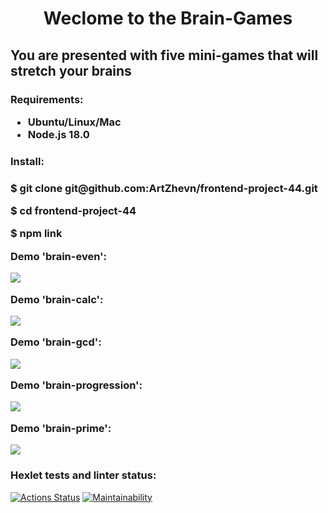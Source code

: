 <h1 align="center">Weclome to the Brain-Games</h1>
<h2>You are presented with five mini-games that will stretch your brains</h2>
<h3>Requirements:<ul><li width="normal">Ubuntu/Linux/Mac</li><li width="normal">Node.js 18.0</li></ul>
<h3>Install:<h3>
<p width="normal", height="10">$ git clone git@github.com:ArtZhevn/frontend-project-44.git</p>
<p width="normal", height="320">$ cd frontend-project-44</p>
<p width="normal" height="32">$ npm link</p>

<p>Demo 'brain-even':</p>
<a href="https://asciinema.org/a/qXgmKduXEFHOg3BTGWT2LioDx" target="_blank"><img src="https://asciinema.org/a/qXgmKduXEFHOg3BTGWT2LioDx.svg" /></a>
<p>Demo 'brain-calc':</p>
<a href="https://asciinema.org/a/k6WKdDkN9f2hAluFBjZYrEWcR" target="_blank"><img src="https://asciinema.org/a/k6WKdDkN9f2hAluFBjZYrEWcR.svg" /></a>
<p>Demo 'brain-gcd':</p>
<a href="https://asciinema.org/a/P2sQ4WPJDyKJL47H1VqYqYaDo" target="_blank"><img src="https://asciinema.org/a/P2sQ4WPJDyKJL47H1VqYqYaDo.svg" /></a>
<p>Demo 'brain-progression':</p>
<a href="https://asciinema.org/a/Deexd3q0kXkHORzN1WnD2M81c" target="_blank"><img src="https://asciinema.org/a/Deexd3q0kXkHORzN1WnD2M81c.svg" /></a>
<p>Demo 'brain-prime':</p>
<a href="https://asciinema.org/a/6X3MgYRe7iFIriiMtkMRRfJdp" target="_blank"><img src="https://asciinema.org/a/6X3MgYRe7iFIriiMtkMRRfJdp.svg" /></a>

### Hexlet tests and linter status:
[![Actions Status](https://github.com/ArtZhevn/frontend-project-44/workflows/hexlet-check/badge.svg)](https://github.com/ArtZhevn/frontend-project-44/actions)
[![Maintainability](https://api.codeclimate.com/v1/badges/3bcef7a2813daf9bbaee/maintainability)](https://codeclimate.com/github/ArtZhevn/frontend-project-44/maintainability)